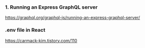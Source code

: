 ### 1. Running an Express GraphQL server

https://graphql.org/graphql-js/running-an-express-graphql-server/

### .env file in React

https://carmack-kim.tistory.com/110
